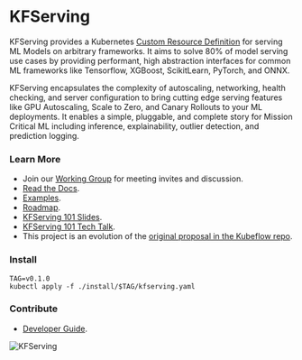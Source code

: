 # KFServing
KFServing provides a Kubernetes [Custom Resource Definition](https://kubernetes.io/docs/concepts/extend-kubernetes/api-extension/custom-resources/) for serving ML Models on arbitrary frameworks. It aims to solve 80% of model serving use cases by providing performant, high abstraction interfaces for common ML frameworks like Tensorflow, XGBoost, ScikitLearn, PyTorch, and ONNX. 

KFServing encapsulates the complexity of autoscaling, networking, health checking, and server configuration to bring cutting edge serving features like GPU Autoscaling, Scale to Zero, and Canary Rollouts to your ML deployments. It enables a simple, pluggable, and complete story for Mission Critical ML including inference, explainability, outlier detection, and prediction logging.

### Learn More
* Join our [Working Group](https://groups.google.com/forum/#!forum/kfserving) for meeting invites and discussion.
* [Read the Docs](/docs).
* [Examples](./docs/samples).
* [Roadmap](/ROADMAP.md).
* [KFServing 101 Slides](https://drive.google.com/file/d/16oqz6dhY5BR0u74pi9mDThU97Np__AFb/view).
* [KFServing 101 Tech Talk](https://www.youtube.com/watch?v=hGIvlFADMhU).
* This project is an evolution of the [original proposal in the Kubeflow repo](https://github.com/kubeflow/kubeflow/issues/2306). 

### Install ###
```
TAG=v0.1.0
kubectl apply -f ./install/$TAG/kfserving.yaml
```

### Contribute
* [Developer Guide](/docs/DEVELOPER_GUIDE.md).

![KFServing](./docs/diagrams/kfserving.png)

